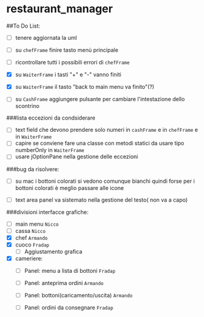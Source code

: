# restaurant_manager
##To Do List:
- [ ] tenere aggiornata la uml
- [ ] su `chefFrame` finire tasto menù principale 
- [ ] ricontrollare tutti i possibili errori di `chefFrame`
- [x] su `WaiterFrame` i tasti "+" e "-" vanno finiti
- [x] su `WaiterFrame` il tasto "back to main menu va finito"(?) 
- [ ] su `CashFrame` aggiungere pulsante per cambiare l'intestazione dello scontrino


###lista eccezioni da condsiderare
- [ ] text field che devono prendere solo numeri in `cashFrame` e in `chefFrame` e in `WaiterFrame`
- [ ] capire se conviene fare una classe con metodi statici da usare tipo numberOnly in `WaiterFrame`
- [ ] usare jOptionPane nella gestione delle eccezioni 

###bug da risolvere:
- [ ] su mac i bottoni colorati si vedono comunque bianchi quindi forse 
      per i bottoni colorati è meglio passare alle icone
- [ ] text area panel va sistemato nella gestione del testo( non va a capo)


###divisioni interfacce grafiche:
  - [ ] main menu `Nicco`
  - [ ] cassa `Nicco`
  - [x] chef `Armando`
  - [X] cuoco  `Fradap`
    - [ ] Aggiustamento grafica 
  - [x] cameriere:
    - [ ] Panel: menu a lista di bottoni `Fradap` 
    - [ ] Panel: anteprima ordini `Armando`
    - [ ] Panel: bottoni(caricamento/uscita) `Armando`
    - [ ] Panel: ordini da consegnare `Fradap` 
    



